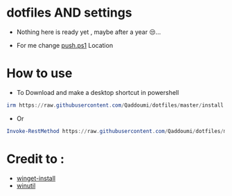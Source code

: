 # dotfiles AND settings

 - Nothing here is ready yet , maybe after a year 😒...
 
 - For me change [push.ps1](https://github.com/Qaddoumi/dotfiles/blob/master/push.ps1) Location

# How to use

  - To Download and make a desktop shortcut in powershell

```powershell
irm https://raw.githubusercontent.com/Qaddoumi/dotfiles/master/install | iex
```

  - Or

```powershell
Invoke-RestMethod https://raw.githubusercontent.com/Qaddoumi/dotfiles/master/install | Invoke-Expression
```

# Credit to :
 - [winget-install](https://github.com/asheroto/winget-install)
 - [winutil](https://github.com/ChrisTitusTech/winutil)
